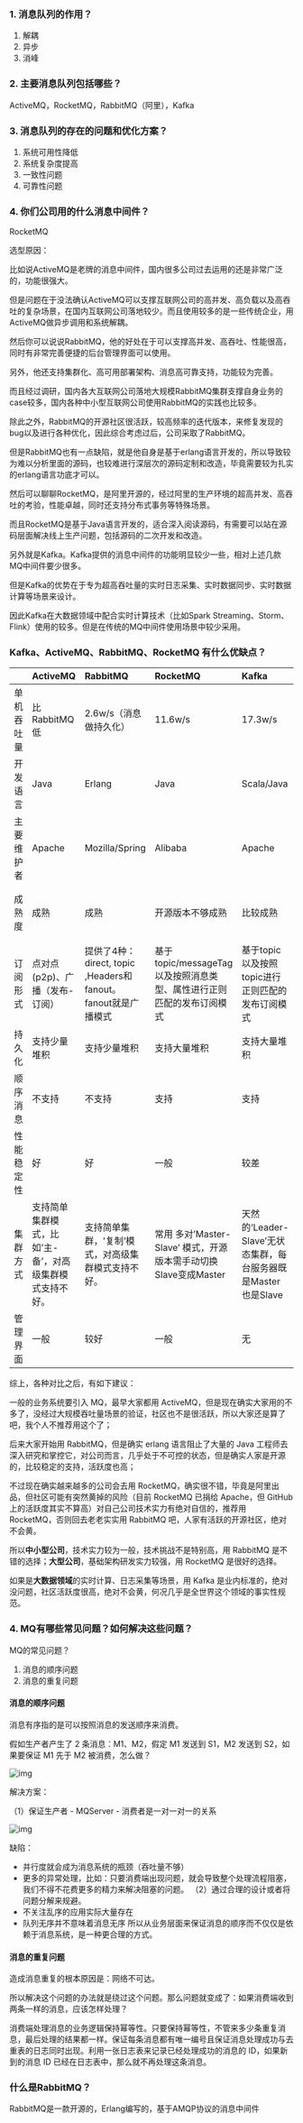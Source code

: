 ### 1. 消息队列的作用？

1. 解耦
2. 异步
3. 消峰

### 2. 主要消息队列包括哪些？

ActiveMQ，RocketMQ，RabbitMQ（阿里），Kafka

### 3. 消息队列的存在的问题和优化方案？

1. 系统可用性降低
2. 系统复杂度提高
3. 一致性问题
4. 可靠性问题

### 4. 你们公司用的什么消息中间件？

RocketMQ

选型原因：

比如说ActiveMQ是老牌的消息中间件，国内很多公司过去运用的还是非常广泛的，功能很强大。

但是问题在于没法确认ActiveMQ可以支撑互联网公司的高并发、高负载以及高吞吐的复杂场景，在国内互联网公司落地较少。而且使用较多的是一些传统企业，用ActiveMQ做异步调用和系统解耦。

然后你可以说说RabbitMQ，他的好处在于可以支撑高并发、高吞吐、性能很高，同时有非常完善便捷的后台管理界面可以使用。

另外，他还支持集群化、高可用部署架构、消息高可靠支持，功能较为完善。

而且经过调研，国内各大互联网公司落地大规模RabbitMQ集群支撑自身业务的case较多，国内各种中小型互联网公司使用RabbitMQ的实践也比较多。

除此之外，RabbitMQ的开源社区很活跃，较高频率的迭代版本，来修复发现的bug以及进行各种优化，因此综合考虑过后，公司采取了RabbitMQ。

但是RabbitMQ也有一点缺陷，就是他自身是基于erlang语言开发的，所以导致较为难以分析里面的源码，也较难进行深层次的源码定制和改造，毕竟需要较为扎实的erlang语言功底才可以。

然后可以聊聊RocketMQ，是阿里开源的，经过阿里的生产环境的超高并发、高吞吐的考验，性能卓越，同时还支持分布式事务等特殊场景。

而且RocketMQ是基于Java语言开发的，适合深入阅读源码，有需要可以站在源码层面解决线上生产问题，包括源码的二次开发和改造。

另外就是Kafka。Kafka提供的消息中间件的功能明显较少一些，相对上述几款MQ中间件要少很多。

但是Kafka的优势在于专为超高吞吐量的实时日志采集、实时数据同步、实时数据计算等场景来设计。

因此Kafka在大数据领域中配合实时计算技术（比如Spark Streaming、Storm、Flink）使用的较多。但是在传统的MQ中间件使用场景中较少采用。

### Kafka、ActiveMQ、RabbitMQ、RocketMQ 有什么优缺点？

|            | ActiveMQ                                                | RabbitMQ                                                     | RocketMQ                                                     | Kafka                                                        | ZeroMQ               |
| :--------- | :------------------------------------------------------ | :----------------------------------------------------------- | :----------------------------------------------------------- | :----------------------------------------------------------- | :------------------- |
| 单机吞吐量 | 比RabbitMQ低                                            | 2.6w/s（消息做持久化）                                       | 11.6w/s                                                      | 17.3w/s                                                      | 29w/s                |
| 开发语言   | Java                                                    | Erlang                                                       | Java                                                         | Scala/Java                                                   | C                    |
| 主要维护者 | Apache                                                  | Mozilla/Spring                                               | Alibaba                                                      | Apache                                                       | iMatix，创始人已去世 |
| 成熟度     | 成熟                                                    | 成熟                                                         | 开源版本不够成熟                                             | 比较成熟                                                     | 只有C、PHP等版本成熟 |
| 订阅形式   | 点对点(p2p)、广播（发布-订阅）                          | 提供了4种：direct, topic ,Headers和fanout。fanout就是广播模式 | 基于topic/messageTag以及按照消息类型、属性进行正则匹配的发布订阅模式 | 基于topic以及按照topic进行正则匹配的发布订阅模式             | 点对点(p2p)          |
| 持久化     | 支持少量堆积                                            | 支持少量堆积                                                 | 支持大量堆积                                                 | 支持大量堆积                                                 | 不支持               |
| 顺序消息   | 不支持                                                  | 不支持                                                       | 支持                                                         | 支持                                                         | 不支持               |
| 性能稳定性 | 好                                                      | 好                                                           | 一般                                                         | 较差                                                         | 很好                 |
| 集群方式   | 支持简单集群模式，比如’主-备’，对高级集群模式支持不好。 | 支持简单集群，'复制’模式，对高级集群模式支持不好。           | 常用 多对’Master-Slave’ 模式，开源版本需手动切换Slave变成Master | 天然的‘Leader-Slave’无状态集群，每台服务器既是Master也是Slave | 不支持               |
| 管理界面   | 一般                                                    | 较好                                                         | 一般                                                         | 无                                                           | 无                   |

综上，各种对比之后，有如下建议：

一般的业务系统要引入 MQ，最早大家都用 ActiveMQ，但是现在确实大家用的不多了，没经过大规模吞吐量场景的验证，社区也不是很活跃，所以大家还是算了吧，我个人不推荐用这个了；

后来大家开始用 RabbitMQ，但是确实 erlang 语言阻止了大量的 Java 工程师去深入研究和掌控它，对公司而言，几乎处于不可控的状态，但是确实人家是开源的，比较稳定的支持，活跃度也高；

不过现在确实越来越多的公司会去用 RocketMQ，确实很不错，毕竟是阿里出品，但社区可能有突然黄掉的风险（目前 RocketMQ 已捐给 Apache，但 GitHub 上的活跃度其实不算高）对自己公司技术实力有绝对自信的，推荐用 RocketMQ，否则回去老老实实用 RabbitMQ 吧，人家有活跃的开源社区，绝对不会黄。

所以**中小型公司**，技术实力较为一般，技术挑战不是特别高，用 RabbitMQ 是不错的选择；**大型公司**，基础架构研发实力较强，用 RocketMQ 是很好的选择。

如果是**大数据领域**的实时计算、日志采集等场景，用 Kafka 是业内标准的，绝对没问题，社区活跃度很高，绝对不会黄，何况几乎是全世界这个领域的事实性规范。

### 4. MQ有哪些常见问题？如何解决这些问题？

MQ的常见问题？

1. 消息的顺序问题
2. 消息的重复问题

#### **消息的顺序问题**

消息有序指的是可以按照消息的发送顺序来消费。

假如生产者产生了 2 条消息：M1、M2，假定 M1 发送到 S1，M2 发送到 S2，如果要保证 M1 先于 M2 被消费，怎么做？

![img](https://i2.wp.com/imgconvert.csdnimg.cn/aHR0cHM6Ly91c2VyLWdvbGQtY2RuLnhpdHUuaW8vMjAxOS81LzQvMTZhODMwNzVlMjc1NTFiMA?x-oss-process=image/format,png)

解决方案：

（1）保证生产者 - MQServer - 消费者是一对一对一的关系

![img](https://i2.wp.com/imgconvert.csdnimg.cn/aHR0cHM6Ly91c2VyLWdvbGQtY2RuLnhpdHUuaW8vMjAxOS81LzQvMTZhODMwNjg3MDJhOTBiNw?x-oss-process=image/format,png)

缺陷：

- 并行度就会成为消息系统的瓶颈（吞吐量不够）
- 更多的异常处理，比如：只要消费端出现问题，就会导致整个处理流程阻塞，我们不得不花费更多的精力来解决阻塞的问题。 （2）通过合理的设计或者将问题分解来规避。
- 不关注乱序的应用实际大量存在
- 队列无序并不意味着消息无序 所以从业务层面来保证消息的顺序而不仅仅是依赖于消息系统，是一种更合理的方式。

#### 消息的重复问题

造成消息重复的根本原因是：网络不可达。

所以解决这个问题的办法就是绕过这个问题。那么问题就变成了：如果消费端收到两条一样的消息，应该怎样处理？

消费端处理消息的业务逻辑保持幂等性。只要保持幂等性，不管来多少条重复消息，最后处理的结果都一样。保证每条消息都有唯一编号且保证消息处理成功与去重表的日志同时出现。利用一张日志表来记录已经处理成功的消息的 ID，如果新到的消息 ID 已经在日志表中，那么就不再处理这条消息。

### 什么是RabbitMQ？

RabbitMQ是一款开源的，Erlang编写的，基于AMQP协议的消息中间件

